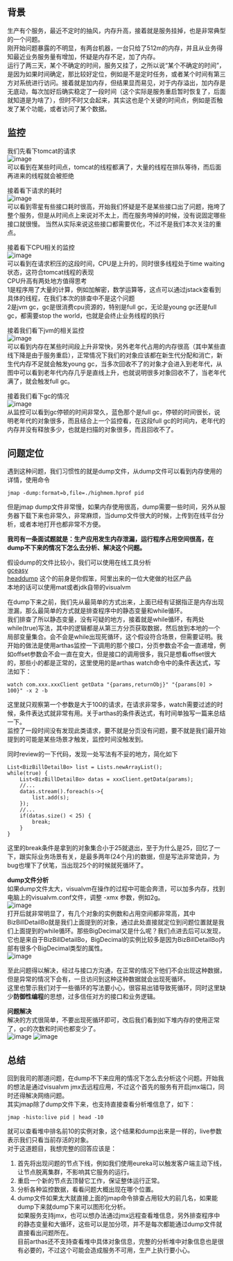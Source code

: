 ## 背景     
生产有个服务，最近不定时的抽风，内存升高，接着就是服务挂掉，也是非常典型的一个问题。    
刚开始问题暴露的不明显，有两台机器，一台只给了512m的内存，并且从业务得知最近业务服务量有增加，怀疑是内存不足，加了内存。   
运行了两三天，某个不确定的时间，服务又挂了，之所以说“某个不确定的时间”，是因为如果时间确定，那比较好定位，例如是不是定时任务，或者某个时间有第三方对系统进行访问。接着就是加内存，但结果显而易见，对于内存溢出，加内存是无底动，每次加好后确实稳定了一段时间（这个实际是服务重启暂时恢复了，后面就知道是为啥了），但时不时又会起来，其实这也是个关键的时间点，例如是否触发了某个功能，或者访问了某个数据。    

## 监控    
我们先看下tomcat的请求        
![image](1)   
可以看到在某些时间点，tomcat的线程都满了，大量的线程在排队等待，而后面再进来的线程就会被拒绝     

接着看下请求的耗时    
![image](5)   
可以看到零星有些接口耗时很高，开始我们怀疑是不是某些接口出了问题，拖垮了整个服务，但是从时间点上来说对不太上，而在服务垮掉的时候，没有说固定哪些接口就很慢。 当然从实际来说这些接口都需要优化，不过不是我们本次关注的重点。   


接着看下CPU相关的监控      
![image](3)   
可以看到在请求积压的这段时间，CPU是上升的，同时很多线程处于time waiting状态，这符合tomcat线程的表现    
CPU升高有两处地方值得思考   
1是程序用了大量的计算，例如加解密，数学运算等，这点可以通过jstack查看到具体的线程，在我们本次的排查中不是这个问题   
2是jvm gc，gc是很消费cpu资源的，特别是full gc，无论是young gc还是full gc，都需要stop the world，也就是会终止业务线程的执行    

接着我们看下jvm的相关监控    
![image](2)    
可以看到内存在某些时间段上升非常快，另外老年代占用的内存很高（其中某些直线下降是由于服务重启），正常情况下我们的对象应该都在新生代分配和消亡，新生代内存不足就会触发young gc，当多次回收不了的对象才会进入到老年代，从图中可以看到老年代内存几乎是直线上升，也就说明很多对象回收不了，当老年代满了，就会触发full gc。   

接着我们看下gc的情况   
![image](4)    
从监控可以看到gc停顿的时间非常久，蓝色那个是full gc，停顿的时间很长，说明老年代的对象很多，而且结合上一个监控看，在这段full gc的时间内，老年代的内存并没有释放多少，也就是扫描的对象很多，而且回收不了。   

## 问题定位     
遇到这种问题，我们习惯性的就是dump文件，从dump文件可以看到内存使用的详情，使用命令    
```
jmap -dump:format=b,file=./highmem.hprof pid
```
但是jmap dump文件非常慢，如果内存使用很高，dump需要一些时间，另外从服务器下载下来也非常久，非常麻烦，当dump文件很大的时候，上传到在线平台分析，或者本地打开也都非常不方便。    

**我司有一条面试题就是：生产应用发生内存泄漏，运行程序占用空间很高，在dump不下来的情况下怎么去分析、解决这个问题。**           

假设dump的文件比较小，我们可以使用在线工具分析    
[gceasy](https://www.gceasy.io/)    
[headdump](https://thread.console.heapdump.cn/) 这个的前身是你假笨，阿里出来的一位大佬做的社区产品    
本地的话可以使用mat或者jdk自带的visualvm     

在dump下来之前，我们先从最简单的方式出来，上面已经有证据指正是内存出现泄漏，那么最简单的方式就是排查程序中的静态变量和while循环。    
我们排查了所以静态变量，没有可疑的地方，接着就是while循环，有两处while(true)写法，其中的逻辑都是从第三方分页获取数据，然后放到本地的一个局部变量集合。会不会是while出现死循环，这个假设符合场景，但需要证明。我开始的做法是使用arthas监控一下调用的那个接口，分页参数会不会一直递增，例如offset参数会不会一直在变大，但是接口的调用很多，我只是想看offset很大的，那些小的都是正常的，这里使用的是arthas watch命令中的条件表达式，写法如下：    
```
watch com.xxx.xxxClient getData "{params,returnObj}" "{params[0] > 100}" -x 2 -b
```    
这里就只观察第一个参数是大于100的请求，在请求非常多，watch需要过滤的时候，条件表达式就非常有用。关于arthas的条件表达式，有时间单独写一篇来总结一下。    
监控了一段时间没有发现此类请求，要不就是分页没有问题，要不就是我们最开始提到的可能是某些场景才触发，监控时间没触发到。    

同时review的一下代码，发现一处写法有不妥的地方，简化如下    
```
List<BizBillDetailBo> list = Lists.newArrayList();
while(true) {
    List<BizBillDetailBo> datas = xxxClient.getData(params);
    //...
    datas.stream().foreach(s->{
        list.add(s);
    });
    //...
    if(datas.size() < 25) {
        break;
    }
}
```   
这里的break条件是拿到的对象集合小于25就退出，至于为什么是25，回忆了一下，跟实际业务场景有关，是最多两年(24个月)的数据，但是写法非常诡异，为bug也埋下了伏笔，当出现25个的时候就死循环了。    

**dump文件分析**          
如果dump文件太大，visualvm在操作的过程中可能会奔溃，可以加多内存，找到电脑上的visualvm.conf文件，调整 -xmx 参数，例如2g。        
![image](6)   
打开后就非常明显了，有几个对象的实例数和占用空间都非常高，其中BizBillDetailBo就是我们上面提到的对象，通过此处直接就定位到问题位置就是我们上面提到的while循环。那些BigDecimal又是什么呢？我们点进去后可以发现，它也是来自于BizBillDetailBo，BigDecimal的实例比较多是因为BizBillDetailBo内部有很多个BigDecimal类型的属性。   
![image](7)    

至此问题得以解决，经过与接口方沟通，在正常的情况下他们不会出现这种数据，但是异常的情况下会有，一旦访问到这种这种数据就会出现死循环。          
这里也警示我们对于一些循环的写法要小心，很容易出错导致死循环，同时这里缺少**防御性编程**的思想，过多信任对方的接口和业务逻辑。       

**问题解决**    
解决的方式很简单，不要出现死循环即可，改后我们看到如下堆内存的使用正常了，gc的次数和时间也都变少了。   
![image](8)
![image](9)

## 总结     
回到我司的那道问题，在dump不下来应用的情况下怎么去分析这个问题。开始我的想法是通过visualvm jmx去远程应用，不过这个首先的服务有开启jmx端口，同时还得解决网络问题。     
其实jmap除了dump文件下来，也支持直接查看分析堆信息了，如下：   
```
jmap -histo:live pid | head -10
```
就可以查看堆中排名前10的实例对象，这个结果和dump出来是一样的，live参数表示我们只看当前存活的对象。      
对于这道题目，我想完整的回答应该是：    
1. 首先将出现问题的节点下线，例如我们使用eureka可以触发客户端主动下线，让节点脱离集群，不影响其它服务的运行。   
2. 重启一个新的节点去顶替它工作，保证整体运行正常。    
3. 分析各种监控数据，看看问题大概出现在哪个位置。   
4. dump文件如果太大就直接上面的jmap命令排查占用较大的前几名，如果能dump下来就dump下来可以图形化分析。    
如果服务支持jmx，也可以想办法通过jmx远程查看堆信息，另外排查程序中的静态变量和大循环，这些可以是加分项，并不是每次都能通过dump文件就直接看出问题所在。    
目前arthas还不支持查看堆中具体对象信息，完整的分析堆中对象信息也是很有必要的，不过这个可能会造成服务不可用，生产上执行要小心。   























